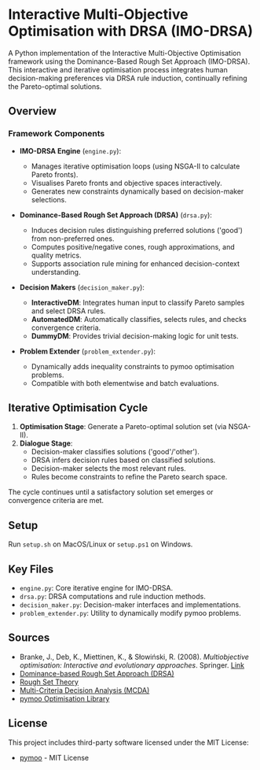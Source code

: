 # Interactive Multi-Objective Optimisation with DRSA (IMO-DRSA)

A Python implementation of the Interactive Multi-Objective Optimisation framework using the Dominance-Based Rough Set Approach (IMO-DRSA). 
This interactive and iterative optimisation process integrates human decision-making preferences via DRSA rule induction, continually refining the Pareto-optimal solutions.

## Overview

### Framework Components

- **IMO-DRSA Engine** (`engine.py`):
  - Manages iterative optimisation loops (using NSGA-II to calculate Pareto fronts).
  - Visualises Pareto fronts and objective spaces interactively.
  - Generates new constraints dynamically based on decision-maker selections.


- **Dominance-Based Rough Set Approach (DRSA)** (`drsa.py`):
  - Induces decision rules distinguishing preferred solutions ('good') from non-preferred ones.
  - Computes positive/negative cones, rough approximations, and quality metrics.
  - Supports association rule mining for enhanced decision-context understanding.


- **Decision Makers** (`decision_maker.py`):
  - **InteractiveDM**: Integrates human input to classify Pareto samples and select DRSA rules.
  - **AutomatedDM**: Automatically classifies, selects rules, and checks convergence criteria.
  - **DummyDM**: Provides trivial decision-making logic for unit tests.


- **Problem Extender** (`problem_extender.py`):
  - Dynamically adds inequality constraints to pymoo optimisation problems.
  - Compatible with both elementwise and batch evaluations.


## Iterative Optimisation Cycle

1. **Optimisation Stage**: Generate a Pareto-optimal solution set (via NSGA-II).
2. **Dialogue Stage**:
   - Decision-maker classifies solutions ('good'/'other').
   - DRSA infers decision rules based on classified solutions.
   - Decision-maker selects the most relevant rules.
   - Rules become constraints to refine the Pareto search space.

The cycle continues until a satisfactory solution set emerges or convergence criteria are met.


## Setup
Run `setup.sh` on MacOS/Linux or `setup.ps1` on Windows.

## Key Files

- `engine.py`: Core iterative engine for IMO-DRSA.
- `drsa.py`: DRSA computations and rule induction methods.
- `decision_maker.py`: Decision-maker interfaces and implementations.
- `problem_extender.py`: Utility to dynamically modify pymoo problems.

## Sources

- Branke, J., Deb, K., Miettinen, K., & Słowiński, R. (2008). *Multiobjective optimisation: Interactive and evolutionary approaches*. Springer. [Link](https://doi.org/10.1007/978-3-540-88908-3)
- [Dominance-based Rough Set Approach (DRSA)](https://en.wikipedia.org/wiki/Dominance-based_rough_set_approach)
- [Rough Set Theory](https://en.wikipedia.org/wiki/Rough_set)
- [Multi-Criteria Decision Analysis (MCDA)](https://en.wikipedia.org/wiki/Multi-criteria_decision_analysis)
- [pymoo Optimisation Library](https://pymoo.org/)

## License

This project includes third-party software licensed under the MIT License:
- [pymoo](https://pymoo.org/) - MIT License

